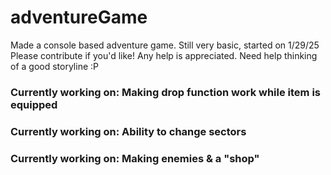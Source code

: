 # adventureGame
Made a console based adventure game. Still very basic, started on 1/29/25
Please contribute if you'd like! Any help is appreciated. Need help thinking of a good storyline :P

### Currently working on: Making drop function work while item is equipped
### Currently working on: Ability to change sectors
### Currently working on: Making enemies & a "shop"
